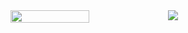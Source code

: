 <div style="
display : flex;
flex-direction : row;
">
  <img src="https://qph.cf2.quoracdn.net/main-qimg-7751f88e41cb49a8c09da4c40e316e98" style="width: 50%;"/>
  <img src="https://64.media.tumblr.com/bf921f78fc670490082574fc39832158/cd998a0d09ffe3c4-3e/s1280x1920/61584e57cb522285bfb2e116635b09057d752f62.jpg"/>
</div>
